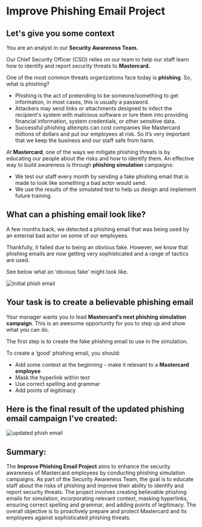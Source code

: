 # Improve Phishing Email Project
## Let's give you some context

You are an analyst in our **Security Awareness Team.**

Our Chief Security Officer (CSO) relies on our team to help our staff learn how to identify and report security threats to **Mastercard.**

One of the most common threats organizations face today is **phishing**. So, what is phishing?

- Phishing is the act of pretending to be someone/something to get information, in most cases, this is usually a password.
- Attackers may send links or attachments designed to infect the recipient's system with malicious software or lure them into providing financial information, system credentials, or other sensitive data.
- Successful phishing attempts can cost companies like Mastercard millions of dollars and put our employees at risk. So it’s very important that we keep the business and our staff safe from harm.

At **Mastercard**, one of the ways we mitigate phishing threats is by educating our people about the risks and how to identify them. An effective way to build awareness is through **phishing simulation** campaigns:

- We test our staff every month by sending a fake phishing email that is made to look like something a bad actor would send.
- We use the results of the simulated test to help us design and implement future training.

## What can a phishing email look like?

A few months back, we detected a phishing email that was being used by an external bad actor on some of our employees.

Thankfully, it failed due to being an obvious fake. However, we know that phishing emails are now getting very sophisticated and a range of tactics are used.

See below what an ‘obvious fake’ might look like.

![Initial phish email](https://github.com/w4kery/PhishingSim/assets/32207684/35a9dbce-58a0-4da4-8869-f8ea33b35bff)



## Your task is to create a believable phishing email

Your manager wants you to lead **Mastercard’s next phishing simulation campaign**. This is an awesome opportunity for you to step up and show what you can do.

The first step is to create the fake phishing email to use in the simulation.

To create a ‘good’ phishing email, you should:

- Add some context at the beginning - make it relevant to a **Mastercard employee**
- Mask the hyperlink within text
- Use correct spelling and grammar
- Add points of legitimacy

## Here is the final result of the updated phishing email campaign I've created:

![updated phish email](https://github.com/w4kery/PhishingSim/assets/32207684/7b292a62-505e-4f43-a596-65925449bb52)


## Summary:
The **Improve Phishing Email Project** aims to enhance the security awareness of Mastercard employees by conducting phishing simulation campaigns. As part of the Security Awareness Team, the goal is to educate staff about the risks of phishing and improve their ability to identify and report security threats. The project involves creating believable phishing emails for simulation, incorporating relevant context, masking hyperlinks, ensuring correct spelling and grammar, and adding points of legitimacy. The overall objective is to proactively prepare and protect Mastercard and its employees against sophisticated phishing threats.
